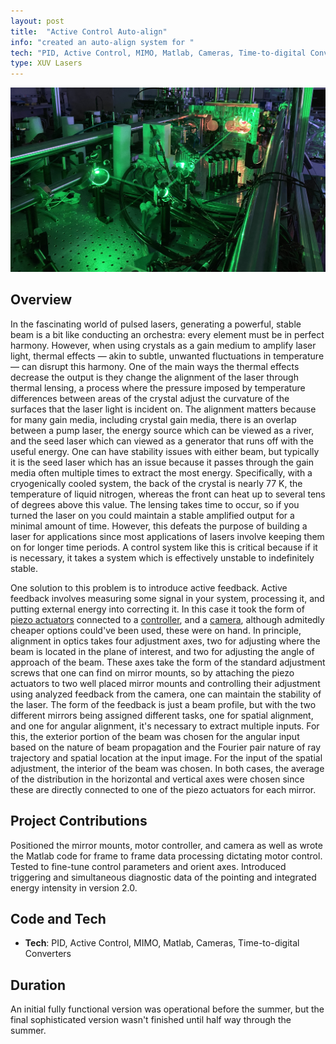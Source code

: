 ```yaml
---
layout: post
title:  "Active Control Auto-align"
info: "created an auto-align system for "
tech: "PID, Active Control, MIMO, Matlab, Cameras, Time-to-digital Converters"
type: XUV Lasers
---
```

![Alt Text](../assets/img/laleph.jpg)
## Overview 
In the fascinating world of pulsed lasers, generating a powerful, stable beam is a bit like conducting an orchestra: every element must be in perfect harmony. However, when using crystals as a gain medium to amplify laser light, thermal effects — akin to subtle, unwanted fluctuations in temperature — can disrupt this harmony. One of the main ways the thermal effects decrease the output is they change the alignment of the laser through thermal lensing, a process where the pressure imposed by temperature differences between areas of the crystal adjust the curvature of the surfaces that the laser light is incident on. The alignment matters because for many gain media, including crystal gain media, there is an overlap between a pump laser, the energy source which can be viewed as a river, and the seed laser which can viewed as a generator that runs off with the useful energy.  One can have stability issues with either beam, but typically it is the seed laser which has an issue because it passes through the gain media often multiple times to extract the most energy.   Specifically, with a cryogenically cooled system, the back of the crystal is nearly 77 K, the temperature of liquid nitrogen, whereas the front can heat up to several tens of degrees above this value.  The lensing takes time to occur, so if you turned the laser on you could maintain a stable amplified output for a minimal amount of time.  However, this defeats the purpose of building a laser for applications since most applications of lasers involve keeping them on for longer time periods. A control system like this is critical because if it is necessary, it takes a system which is effectively unstable to indefinitely stable.

One solution to this problem is to introduce active feedback.  Active feedback involves measuring some signal in your system, processing it, and putting external energy into correcting it.  In this case it took the form of [piezo actuators](https://www.thorlabs.com/thorproduct.cfm?partnumber=PIAK10) connected to a [controller](https://www.thorlabs.com/thorproduct.cfm?partnumber=KIM101), and a [camera](https://www.baslerweb.com/en/shop/aca1920-155um/), although admitedly cheaper options could've been used, these were on hand.  In principle, alignment in optics takes four adjustment axes, two for adjusting where the beam is located in the plane of interest, and two for adjusting the angle of approach of the beam.  These axes take the form of the standard adjustment screws that one can find on mirror mounts, so by attaching the piezo actuators to two well placed mirror mounts and controlling their adjustment using analyzed feedback from the camera, one can maintain the stability of the laser.  The form of the feedback is just a beam profile, but with the two different mirrors being assigned different tasks, one for spatial alignment, and one for angular alignment, it's necessary to extract multiple inputs.  For this, the exterior portion of the beam was chosen for the angular input based on the nature of beam propagation and the Fourier pair nature of ray trajectory and spatial location at the input image. For the input of the spatial adjustment, the interior of the beam was chosen. In both cases, the average of the distribution in the horizontal and vertical axes were chosen since these are directly connected to one of the piezo actuators for each mirror.

## Project Contributions

Positioned the mirror mounts, motor controller, and camera as well as wrote the Matlab code for frame to frame data processing dictating motor control.  Tested to fine-tune control parameters and orient axes.  Introduced triggering and simultaneous diagnostic data of the pointing and integrated energy intensity in version 2.0.     

## Code and Tech
* **Tech**: PID, Active Control, MIMO, Matlab, Cameras, Time-to-digital Converters

## Duration
An initial fully functional version was operational before the summer, but the final sophisticated version wasn't finished until half way through the summer.
